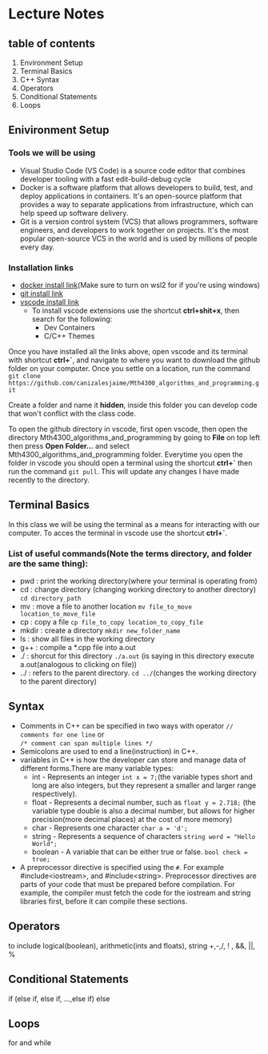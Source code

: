 # Lecture Notes

## table of contents
1. Environment Setup
2. Terminal Basics
3. C++ Syntax
4. Operators 
5. Conditional Statements 
6. Loops 


## Enivironment Setup
### Tools we will be using
* Visual Studio Code (VS Code) is a source code editor that combines developer tooling with a fast edit-build-debug cycle
* Docker is a software platform that allows developers to build, test, and deploy applications in containers. It's an open-source platform that provides a way to separate applications from infrastructure, which can help speed up software delivery. 
* Git is a version control system (VCS) that allows programmers, software engineers, and developers to work together on projects. It's the most popular open-source VCS in the world and is used by millions of people every day.


### Installation links
* [docker install link](https://docs.docker.com/engine/install/)(Make sure to turn on wsl2 for if you're using windows)
* [git install link](https://git-scm.com/downloads)
* [vscode install link](https://code.visualstudio.com/download)
  * To install vscode extensions use the shortcut **ctrl+shit+x**, then search for the following:  
    * Dev Containers
    * C/C++ Themes

Once you have installed all the links above, open vscode and its terminal with shortcut **ctrl+`**, and navigate to where you want to download the github folder on your computer. Once you settle on a location, run the command<br> ```git clone https://github.com/canizalesjaime/Mth4300_algorithms_and_programming.git```

Create a folder and name it **hidden**, inside this folder you can develop code that won't conflict with the class code.

To open the github directory in vscode, first open vscode, then open the directory Mth4300_algorithms_and_programming by going to **File** on top left then press **Open Folder...** and select Mth4300_algorithms_and_programming folder. Everytime you open the folder in vscode you should open a terminal using the shortcut **ctrl+`** then run the command ```git pull```. This will update any changes I have made recently to the directory.


## Terminal Basics
In this class we will be using the terminal as a means for interacting with our computer. To acces the terminal in vscode use the shortcut **ctrl+`**. 
### List of useful commands(Note the terms directory, and folder are the same thing):
* pwd : print the working directory(where your terminal is operating from)
* cd : change directory (changing working directory to another directory) ```cd directory_path```
* mv : move a file to another location ```mv file_to_move location_to_move_file```
* cp : copy a file  ```cp file_to_copy location_to_copy_file```
* mkdir : create a directory ```mkdir new_folder_name```
* ls : show all files in the working directory
* g++ : compile a *.cpp file into a.out
* ./ : shorcut for this directory ```./a.out``` (is saying in this directory execute a.out(analogous to clicking on file)) 
* ../ : refers to the parent directory. ```cd ../```(changes the working directory to the parent directory)


## Syntax
* Comments in C++ can be specified in two ways with operator ```// comments for one line``` or<br> ```/* comment can span multiple lines */```  
* Semicolons are used to end a line(instruction) in C++. 
* variables in C++ is how the developer can store and manage data of different forms.There are many variable types:
  * int - Represents an integer ```int x = 7;```(the variable types short and long are also integers, but they represent a smaller and larger range respectively).
  *  float - Represents a decimal number, such as ```float y = 2.718;``` (the variable type double is also a decimal number, but allows for higher precision(more decimal places) at the cost of more memory)
  * char - Represents one character ```char a = 'd';```
  * string - Represents a sequence of characters ```string word = "Hello World";```
  * boolean - A variable that can be either true or false. ```bool check = true;```
* A preprocessor directive is specified using the ```#```. For example #include\<iostream\>, and #include\<string\>. Preprocessor directives are parts of your code that must be prepared before compilation. For example, the compiler must fetch the code for the iostream and string libraries first, before it can compile these sections.  

 
## Operators
to include logical(boolean), arithmetic(ints and floats), string
+,-,/, ! , &&, ||, %


## Conditional Statements
if (else if, else if, ...,else if) else


## Loops
for and while